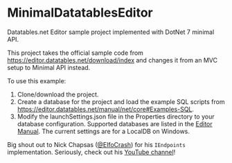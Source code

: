 # MinimalDatatablesEditor
Datatables.net Editor sample project implemented with DotNet 7 minimal API.

This project takes the official sample code from https://editor.datatables.net/download/index and changes it from an MVC setup to Minimal API instead.

To use this example: 
1. Clone/download the project.
2. Create a database for the project and load the example SQL scripts from https://editor.datatables.net/manual/net/core#Examples-SQL.
3. Modify the launchSettings.json file in the Properties directory to your database configuration. Supported databases are listed in the [Editor Manual](https://editor.datatables.net/manual/net/core#Database-connection). The current settings are for a LocalDB on Windows.

Big shout out to Nick Chapsas ([@ElfoCrash](https://github.com/Elfocrash/elfocrash)) for his ``IEndpoints`` implementation. Seriously, check out his [YouTube channel](https://www.youtube.com/c/Elfocrash)! 